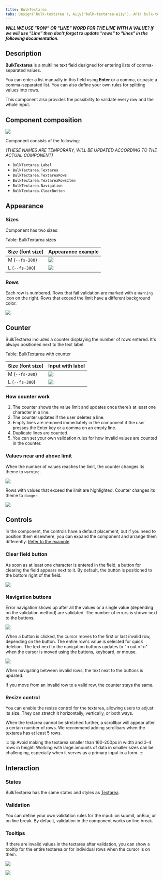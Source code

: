 ```yaml
---
title: BulkTextarea
tabs: Design('bulk-textarea'), A11y('bulk-textarea-a11y'), API('bulk-textarea-api'), Example('bulk-textarea-code'), Changelog('bulk-textarea-changelog')
---
```


_**WILL WE USE "ROW" OR "LINE" WORD FOR THE LINE WITH A VALUE? If we will use "Line" then don't forget to update "rows" to "lines" in the following documentation.**_

## Description

**BulkTextarea** is a multiline text field designed for entering lists of comma-separated values.

You can enter a list manually in this field using **Enter** or a comma, or paste a comma-separated list. You can also define your own rules for splitting values into rows.

This component also provides the possibility to validate every row and the whole input.

## Component composition

![](static/bulktextarea-composition.png)

Component consists of the following:

_(THESE NAMES ARE TEMPORARY, WILL BE UPDATED ACCORDING TO THE ACTUAL COMPONENT)_

- `BulkTextarea.Label`
- `BulkTextarea.Textarea`
- `BulkTextarea.TextareaRows`
- `BulkTextarea.TextareaRowsItem`
- `BulkTextarea.Navigation`
- `BulkTextarea.ClearButton`

## Appearance

### Sizes

Component has two sizes:

Table: BulkTextarea sizes

| Size (font size) | Appearance example     |
| ---------------- | ---------------------- |
| M (`--fs-200`)   | ![](static/bulk-m.png) |
| L (`--fs-300`)   | ![](static/bulk-l.png) |

### Rows

Each row is numbered. Rows that fail validation are marked with a `Warning` icon on the right. Rows that exceed the limit have a different background color.

![](static/bulktextarea-rows.png)

## Counter

BulkTextarea includes a counter displaying the number of rows entered. It's always positioned next to the text label.

Table: BulkTextarea with counter

| Size (font size) | Input with label       |
| ---------------- | ---------------------- |
| M (`--fs-200`)   | ![](static/bulk-m.png) |
| L (`--fs-300`)   | ![](static/bulk-l.png) |

### How counter work

1. The counter shows the value limit and updates once there’s at least one character in a line.
2. The counter updates if the user deletes a line.
3. Empty lines are removed immediately in the component if the user presses the Enter key or a comma on an empty line.
4. Duplicate lines are counted.
5. You can set your own validation rules for how invalid values are counted in the counter.

### Values near and above limit

When the number of values reaches the limit, the counter changes its theme to `warning`.

![](static/values-limit.png)

Rows with values that exceed the limit are highlighted. Counter changes its theme to `danger`.

![](static/values-off-limit.png)

## Controls

In the component, the controls have a default placement, but if you need to position them elsewhere, you can expand the component and arrange them differently. [Refer to the example](/components/bulk-textarea/bulk-textarea-code#expanded-bulktextarea).

### Clear field button

As soon as at least one character is entered in the field, a button for clearing the field appears next to it. By default, the button is positioned to the bottom right of the field.

![](static/bulktextarea-clear-button.png)

### Navigation buttons

Error navigation shows up after all the values or a single value (depending on the validation method) are validated. The number of errors is shown next to the buttons.

![](static/bulktextarea-error-navigation.png)

When a button is clicked, the cursor moves to the first or last invalid row, depending on the button. The entire row's value is selected for quick deletion. The text next to the navigation buttons updates to "n out of n" when the cursor is moved using the buttons, keyboard, or mouse.

![](static/bulktextarea-error-navigation-1.png)

When navigating between invalid rows, the text next to the buttons is updated.  

If you move from an invalid row to a valid row, the counter stays the same.

### Resize control

You can enable the resize control for the textarea, allowing users to adjust its size. They can stretch it horizontally, vertically, or both ways.

When the textarea cannot be stretched further, a scrollbar will appear after a certain number of rows. We recommend adding scrollbars when the textarea has at least 5 rows.

::: tip
Avoid making the textarea smaller than 160–200px in width and 3–4 rows in height. Working with large amounts of data in smaller sizes can be challenging, especially when it serves as a primary input in a form.
:::

## Interaction

### States

BulkTextarea has the same states and styles as [Textarea](/components/textarea/textarea#interaction).

### Validation

You can define your own validation rules for the input: on submit, onBlur, or on line break. By default, validation in the component works on line break.

### Tooltips

If there are invalid values in the textarea after validation, you can show a tooltip for the entire textarea or for individual rows when the cursor is on them.

![](static/bulktextarea-tooltip.png)

![](static/bulktextarea-tooltip-row.png)
